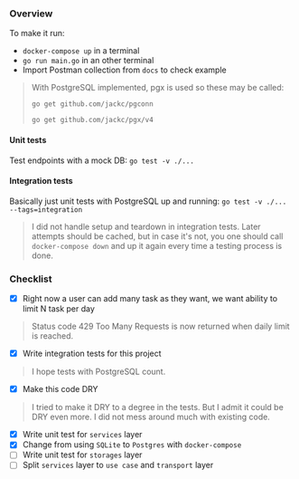 ### Overview

To make it run:

- `docker-compose up` in a terminal
- `go run main.go` in an other terminal
- Import Postman collection from `docs` to check example

> With PostgreSQL implemented, pgx is used so these may be called:
>
> `go get github.com/jackc/pgconn`
>
> `go get github.com/jackc/pgx/v4`

#### Unit tests

Test endpoints with a mock DB: `go test -v ./...`

#### Integration tests

Basically just unit tests with PostgreSQL up and running: `go test -v ./... --tags=integration`

> I did not handle setup and teardown in integration tests. Later attempts should be cached, but in case it's not, you one should call `docker-compose down` and up it again every time a testing process is done.

### Checklist

- [x] Right now a user can add many task as they want, we want ability to limit N task per day
> Status code 429 Too Many Requests is now returned when daily limit is reached.
- [x] Write integration tests for this project
> I hope tests with PostgreSQL count.
- [x] Make this code DRY
> I tried to make it DRY to a degree in the tests. But I admit it could be DRY even more. I did not mess around much with existing code.
- [x] Write unit test for `services` layer
- [x] Change from using `SQLite` to `Postgres` with `docker-compose`
- [ ] Write unit test for `storages` layer
- [ ] Split `services` layer to `use case` and `transport` layer